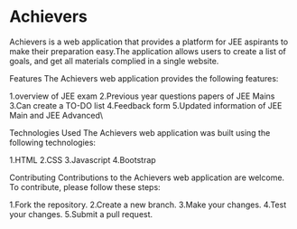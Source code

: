 # Achievers

Achievers is a web application that provides a platform for JEE aspirants to make their preparation easy.The application allows users to create a list of goals, and get all materials complied in a single website.

Features
The Achievers web application provides the following features:

1.overview of JEE exam
2.Previous year questions papers of JEE Mains
3.Can create a TO-DO list
4.Feedback form 
5.Updated information of JEE Main and JEE Advanced\



Technologies Used
The Achievers web application was built using the following technologies:

1.HTML
2.CSS
3.Javascript
4.Bootstrap


Contributing
Contributions to the Achievers web application are welcome. To contribute, please follow these steps:

1.Fork the repository.
2.Create a new branch.
3.Make your changes.
4.Test your changes.
5.Submit a pull request.
